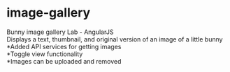 # image-gallery
Bunny image gallery Lab - AngularJS<br>
Displays a text, thumbnail, and original version of an image of a little bunny<br>
*Added API services for getting images<br>
*Toggle view functionality<br>
*Images can be uploaded and removed<br>
